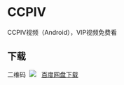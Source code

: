 # CCPIV
CCPIV视频（Android），VIP视频免费看
 
## 下载
二维码 
![](http://ac-QMTBhNKI.clouddn.com/e64294c2de699ed1b685.png) 
 
[百度网盘下载](https://pan.baidu.com/s/1i5u3PR3)
